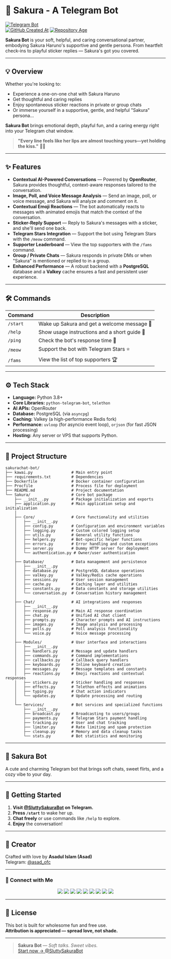 # 🌸 Sakura - A Telegram Bot  
[![Telegram Bot](https://img.shields.io/badge/Chat%20Now-@SluttySakuraBot-fd79a8?logo=telegram&style=for-the-badge)](https://t.me/SluttySakuraBot)  
[![GitHub Created At](https://img.shields.io/github/created-at/qt-sakura/sakurachat-bot?style=for-the-badge&logo=github&label=Created&color=orange)](https://github.com/qt-sakura/sakurachat-bot)
[![Repository Age](https://img.shields.io/badge/Age-4%20months-blue?style=for-the-badge&logo=github&logoColor=white)](https://github.com/qt-sakura/sakurachat-bot)

**Sakura Bot** is your soft, helpful, and caring conversational partner, embodying Sakura Haruno's supportive and gentle persona.
From heartfelt check-ins to playful sticker replies — Sakura's got you covered.

---

## 💡 Overview

Whether you're looking to:
- Experience a one-on-one chat with Sakura Haruno  
- Get thoughtful and caring replies
- Enjoy spontaneous sticker reactions in private or group chats  
- Or immerse yourself in a supportive, gentle, and helpful "Sakura" persona...

**Sakura Bot** brings emotional depth, playful fun, and a caring energy right into your Telegram chat window.

> **"Every line feels like her lips are almost touching yours—yet holding the kiss."** 🌙💖

---

## ✨ Features

- **Contextual AI-Powered Conversations** — Powered by **OpenRouter**, Sakura provides thoughtful, context-aware responses tailored to the conversation.
- **Image, Poll, and Voice Message Analysis** — Send an image, poll, or voice message, and Sakura will analyze and comment on it.
- **Contextual Emoji Reactions** — The bot automatically reacts to messages with animated emojis that match the context of the conversation.
- **Sticker-Reply Support** — Reply to Sakura's messages with a sticker, and she'll send one back.
- **Telegram Stars Integration** — Support the bot using Telegram Stars with the `/meow` command.
- **Supporter Leaderboard** — View the top supporters with the `/fams` command.
- **Group / Private Chats** — Sakura responds in private DMs or when "Sakura" is mentioned or replied to in a group.
- **Enhanced Performance** — A robust backend with a **PostgreSQL** database and a **Valkey** cache ensures a fast and persistent user experience.

---

## 🛠️ Commands

| Command      | Description                                   |
|--------------|-----------------------------------------------|
| `/start`     | Wake up Sakura and get a welcome message 🌸    |
| `/help`      | Show usage instructions and a short guide 💁   |
| `/ping`      | Check the bot's response time 🏓               |
| `/meow`       | Support the bot with Telegram Stars ⭐        |
| `/fams`    | View the list of top supporters 🏆             |

---

## ⚙️ Tech Stack

- **Language:** Python 3.8+
- **Core Libraries:** `python-telegram-bot`, `telethon`
- **AI APIs:** OpenRouter
- **Database:** PostgreSQL (via `asyncpg`)
- **Caching:** Valkey (a high-performance Redis fork)
- **Performance:** `uvloop` (for asyncio event loop), `orjson` (for fast JSON processing)
- **Hosting:** Any server or VPS that supports Python.

---

## 📂 Project Structure

```
sakurachat-bot/
├── kawai.py                 # Main entry point
├── requirements.txt         # Dependencies
├── Dockerfile               # Docker container configuration
├── Procfile                 # Process file for deployment
├── README.md                # Project documentation
└── Sakura/                  # Core bot package
    ├── __init__.py          # Package initialization and exports
    ├── application.py       # Main application setup and initialization
    │
    ├── Core/                # Core functionality and utilities
    │   ├── __init__.py
    │   ├── config.py        # Configuration and environment variables
    │   ├── logging.py       # Custom colored logging setup
    │   ├── utils.py         # General utility functions
    │   ├── helpers.py       # Bot-specific helper functions
    │   ├── errors.py        # Error handling and custom exceptions
    │   ├── server.py        # Dummy HTTP server for deployment
    │   └── authentication.py # Owner/user authentication
    │
    ├── Database/            # Data management and persistence
    │   ├── __init__.py
    │   ├── database.py      # PostgreSQL database operations
    │   ├── valkey.py        # Valkey/Redis cache operations
    │   ├── sessions.py      # User session management
    │   ├── cache.py         # Caching layer and utilities
    │   ├── constants.py     # Data constants and storage utilities
    │   └── conversation.py  # Conversation history management
    │
    ├── Chat/                # AI integrations and responses
    │   ├── __init__.py
    │   ├── response.py      # Main AI response coordination
    │   ├── chat.py          # Unified AI chat client
    │   ├── prompts.py       # Character prompts and AI instructions
    │   ├── images.py        # Image analysis and processing
    │   ├── polls.py         # Poll analysis functionality
    │   └── voice.py         # Voice message processing
    │
    ├── Modules/             # User interface and interactions
    │   ├── __init__.py
    │   ├── handlers.py      # Message and update handlers
    │   ├── commands.py      # Command implementations
    │   ├── callbacks.py     # Callback query handlers
    │   ├── keyboards.py     # Inline keyboard creation
    │   ├── messages.py      # Message templates and constants
    │   ├── reactions.py     # Emoji reactions and contextual responses
    │   ├── stickers.py      # Sticker handling and responses
    │   ├── effects.py       # Telethon effects and animations
    │   ├── typing.py        # Chat action indicators
    │   └── updates.py       # Update processing and routing
    │
    └── Services/            # Bot services and specialized functions
        ├── __init__.py
        ├── broadcast.py     # Broadcasting to users/groups
        ├── payments.py      # Telegram Stars payment handling
        ├── tracking.py      # User and chat tracking
        ├── limiter.py       # Rate limiting and spam protection
        ├── cleanup.py       # Memory and data cleanup tasks
        └── stats.py         # Bot statistics and monitoring
```

---

## 🌸 Sakura Bot

A cute and charming Telegram bot that brings soft chats, sweet flirts, and a cozy vibe to your day.

---

## 🚀 Getting Started

1.  **Visit [@SluttySakuraBot](https://t.me/SluttySakuraBot) on Telegram.**
2.  **Press `/start`** to wake her up.
3.  **Chat freely** or use commands like `/help` to explore.
4.  **Enjoy** the conversation!

---

## 👤 Creator

Crafted with love by **Asadul Islam (Asad)**  
Telegram: [@asad_ofc](https://t.me/asad_ofc)

---

### 💌 Connect with Me

<p align="center">
  <a href="https://t.me/asad_ofc"><img src="https://img.shields.io/badge/Telegram-2CA5E0?style=for-the-badge&logo=telegram&logoColor=white" /></a>
  <a href="mailto:mr.asadul.islam00@gmail.com"><img src="https://img.shields.io/badge/Gmail-D14836?style=for-the-badge&logo=gmail&logoColor=white" /></a>
  <a href="https://youtube.com/@asad_ofc"><img src="https://img.shields.io/badge/YouTube-FF0000?style=for-the-badge&logo=youtube&logoColor=white" /></a>
  <a href="https://instagram.com/aasad_ofc"><img src="https://img.shields.io/badge/Instagram-E4405F?style=for-the-badge&logo=instagram&logoColor=white" /></a>
  <a href="https://tiktok.com/@asad_ofc"><img src="https://img.shields.io/badge/TikTok-000000?style=for-the-badge&logo=tiktok&logoColor=white" /></a>
  <a href="https://x.com/asad_ofc"><img src="https://img.shields.io/badge/X-000000?style=for-the-badge&logo=twitter&logoColor=white" /></a>
  <a href="https://facebook.com/aasad.ofc"><img src="https://img.shields.io/badge/Facebook-1877F2?style=for-the-badge&logo=facebook&logoColor=white" /></a>
  <a href="https://www.threads.net/@aasad_ofc"><img src="https://img.shields.io/badge/Threads-000000?style=for-the-badge&logo=threads&logoColor=white" /></a>
  <a href="https://discord.com/users/1067999831416635473"><img src="https://img.shields.io/badge/Discord-asad__ofc-5865F2?style=for-the-badge&logo=discord&logoColor=white" /></a>
</p>

---

## 📄 License

This bot is built for wholesome fun and free use.  
**Attribution is appreciated — spread love, not shade.**

---

> **Sakura Bot** — *Soft talks. Sweet vibes.*  
[Start now → @SluttySakuraBot](https://t.me/SluttySakuraBot)